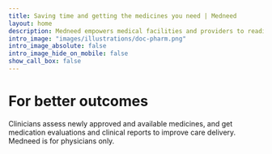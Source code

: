 ```yaml
---
title: Saving time and getting the medicines you need | Medneed
layout: home
description: Medneed empowers medical facilities and providers to readily have the medications and therapies they need.
intro_image: "images/illustrations/doc-pharm.png"
intro_image_absolute: false
intro_image_hide_on_mobile: false
show_call_box: false
---
```


# For better outcomes

Clinicians assess newly approved and available medicines, and get medication evaluations and clinical reports to improve care delivery. Medneed is for physicians only.

